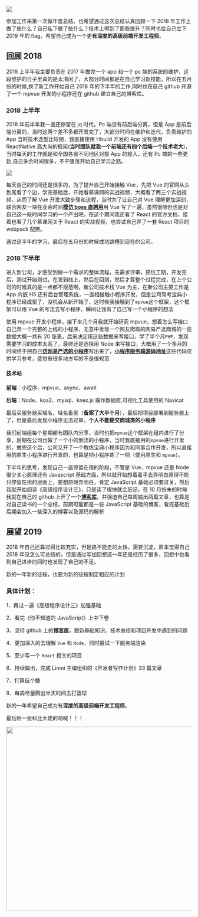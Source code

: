 <img  src="https://user-gold-cdn.xitu.io/2019/1/9/1683325732bc7f37?w=1920&h=1080&f=jpeg&s=222715" style="margin:0 auto;display:block;" />

参加工作来第一次做年度总结，也希望通过这次总结认真回顾一下 2018 年工作上做了些什么？自己私下做了些什么？技术上得到了那些提升？同时也给自己立下 2019 年的 flag，希望自己成为一个更**有深度的高级前端开发工程师**。

## 回顾 2018

2018 上半年我主要负责在 2017 年做完一个 app 和一个 pc 端的系统的维护，这段维护的日子里真的是太清闲了，大部分时间都是在自己学习新技能，所以在五月份的时候,换了新工作开始自己 2018 年的下半年的工作,同时也在自己 github 开源了一个 mpvue 开发的小程序还在 github 建立自己的博客库。

### 2018 上半年

2018 年前半年我一直还停留在 jq 时代，Pc 端没有前后端分离，但是 App 是前后端分离的，当时这两个差不多都开发完了，大部分时间在维护和迭代，负责维护的 App 当时技术选型比较陋，我直接使用 Hbuild 开发的 App 没有使用 ReactNative 高大尚的框架(**当时团队就我一个前端还有四个后端一个技术老大**)，当时每天的工作就是和全国各省不同地区对接 App 的接入，还有 Pc 端的一些更新,自己多余时间很多，不干堕落开始自己学习之路。

<img  src="https://user-gold-cdn.xitu.io/2019/1/9/1683325e1a15757f?w=600&h=405&f=jpeg&s=28138" style="margin:0 auto;display:block;" />

每天自己的时间还是很多的，为了提升自己开始接触 Vue，先把 Vue 的官网从头到尾看了个边，学完基础后，开始看慕课网的实战视频，大概看了两三个实战视频，从而了解 Vue 开发大致步骤和流程，当时为了让自己对 Vue 理解更加深刻，联合网友一块在业余时间[**模仿 boss 直聘用**](https://github.com/heyushuo/Vue-Boss)用 Vue 写了一遍，虽然很陋但也是对自己这一段时间学习的一个产出吧，在这个期间我还看了 React 的官方文档，接着也看了几个慕课网关于 React 的实战视频，也尝试自己弄了一套 React 项目的 webpack 配置。

通过这半年的学习，最后在五月份的时候成功跳槽到现在的公司。

### 2018 下半年

进入新公司，才感受到做一个需求的整体流程，先需求评审，预估工期，开发完后，测试开始测试，在发到线上，然后在回测，然后才算整个过程完成，在上个公司的时候真的是一点都不规范啊，新公司技术栈 Vue 为主，在新公司主要工作是 App 内嵌 H5 还有后台管理系统，一直相接触小程序开发，但是公司驾考宝典小程序已经成型了，没机会从新开始了，这时候我接触到了`mpvue`这个框架，这个框架可以用 Vue 的写法去写小程序，瞬间让我有了自己写一个小程序的想法

使用 mpvue 开发小程序，接下来几个月我就开始研究 mpvue，想着怎么写接口自己弄一个完整的上线的小程序，无意中发现一个网友爬取的网易严选商城的一些数据大概一共有 20 张表，后来决定用这些数据来写接口，学了半个月`PHP`，发现需要学习的成本太高了，最终还是选择用 Node 来写接口，大概用了一个多月的时间终于把自己[**仿网易严选的小程序**](https://github.com/heyushuo/mpvue-shop)写出来了，[**小程序服务端源码地址**](https://github.com/heyushuo/mpvue-shop-node)这些代码仅供学习参考，感觉有很多地方写的不是很规范

#### 技术站

**前端**：小程序、mpvue、async、await

**后端**：Node、koa2、mysql、knex.js 操作数据库,可视化工具使用的 Navicat

最后买服务器买域名，域名备案（**备案了大半个月**），最后把项目部署到服务器上了，但是最后发现小程序无法过审，**个人不能提交商城类的小程序**

我们前端组每个星期都有团队内分享，当时也把`mpvue`这个框架在组内进行了分享，后期在公司也做了一个小的倒流的小程序，当时我直接用的`mpvue`进行开发的，做完这个后，公司又开了一个教练宝典小程序因为和同事合作开发，所以直接用的原生小程序进行开发的，也算是把小程序练了一把（使用原生和 `mpvue`）。

下半年的思考，发现自己一直停留在用的阶段，不管是 Vue、mpvue 还是 Node
很少关心原理还有 Javascript 基础方面，所以就开始想着着手去弄明白原理不能只停留在用的层面上，要想原理弄明白，肯定 JavaScript 基础必须要过关，然后我就开始阅读《高级程序设计三》，只是读了很快就会忘记，在 10 月份末的时候我就在自己的 github 上开了一个[**博客库**](https://github.com/heyushuo/Blob)，并强迫自己每周输出两篇文章，也算是对自己读书的一个总结，前期可能都是一些 JavaScript 基础的博客，看完基础后后期会加入一些深入的博客以及源码的解析

## 展望 2019

2018 年自己还算过得比较充实，但是路不能走的太快，需要沉淀，原本觉得自己 2018 年没怎么可总结的，但是通过写加回想这一年还是经历了很多，回想中也看到自己进步的同时也发现了自己的不足。

新的一年新的征程，也要为新的征程制定相应的计划

### 具体计划：

1、再过一遍《高级程序设计三》加强基础

2、看完《你不知道的 JavaScript》上中下卷

3、坚持 github 上的[**博客库**](https://github.com/heyushuo/Blob)，跟新基础知识、技术总结和项目开发中遇到的问题

4、更加深入的去理解 `Vue` 和 `Node`，同时尝试一下服务端渲染

5、至少写一个 `React` 相关的项目

6、持续输出，完成 Linmi 主编组织的《开发者写作计划》33 篇文章

7、打算结个婚

8、每周尽量腾出半天时间去打篮球

新的一年希望自己成为有**深度的高级前端开发工程师**。

最后附一张科比大佬的呐喊！！！

<img  src="https://user-gold-cdn.xitu.io/2019/1/9/1683328b8a5ac9cf?w=1296&h=1391&f=jpeg&s=187074" style="margin:0 auto;display:block;width:580px;height:500px;"   />

